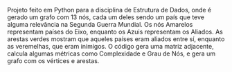 Projeto feito em Python para a disciplina de Estrutura de Dados, onde é gerado um grafo com 13 nós, cada um deles sendo um país que teve alguma relevância na Segunda Guerra Mundial.
Os nós Amarelos representam países do Eixo, enquanto os Azuis representam os Aliados. As arestas verdes mostram que aqueles países eram aliados entre sí, enquanto as veremelhas,
que eram inimigos.
O código gera uma matriz adjacente, calcula algumas métricas como Complexidade e Grau de Nós, e gera um grafo com os vértices e arestas.
